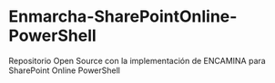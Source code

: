 # Enmarcha-SharePointOnline-PowerShell
Repositorio Open Source con la implementación de ENCAMINA para SharePoint Online PowerShell 
